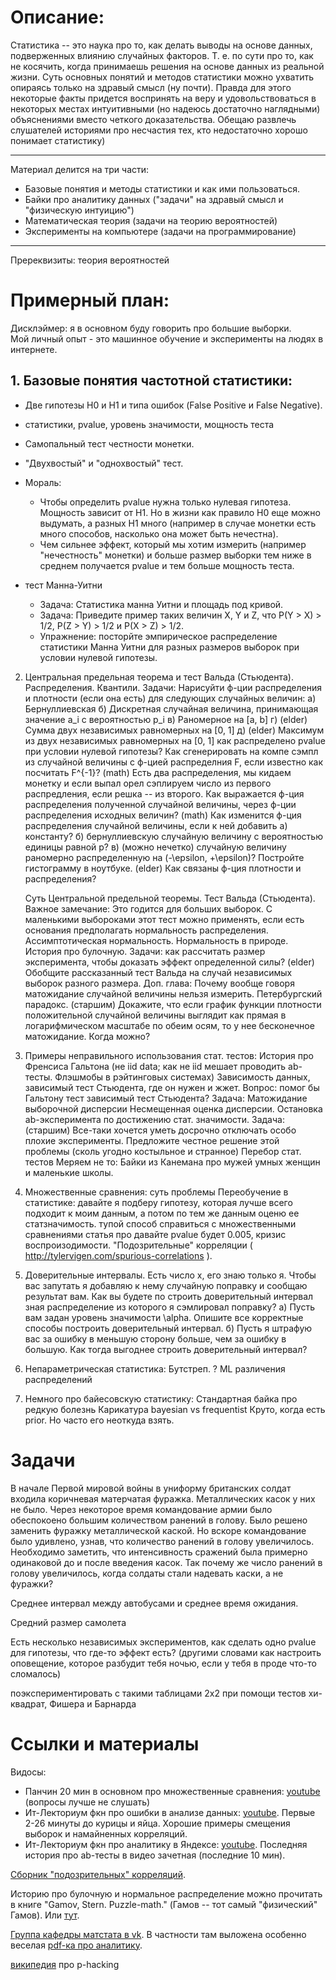 
Описание:
========

Статистика -- это наука про то, как делать выводы на основе данных, подверженных влиянию случайных факторов. Т. е. по сути про то, как не косячить, когда принимаешь решения на основе данных из реальной жизни. Суть основных понятий и методов статистики можно ухватить опираясь только на здравый смысл (ну почти). Правда для этого некоторые факты придется воспринять на веру и удовольствоваться в некоторых местах интуитивными (но надеюсь достаточно наглядными) объяснениями вместо четкого доказательства. Обещаю развлечь слушателей историями про несчастия тех, кто недостаточно хорошо понимает статистику)

---

Материал делится на три части:
* Базовые понятия и методы статистики и как ими пользоваться.
* Байки про аналитику данных ("задачи" на здравый смысл и "физическую интуицию")
* Математическая теория (задачи на теорию вероятностей)
* Эксперименты на компьютере (задачи на программирование)

---

Пререквизиты: теория вероятностей


Примерный план:
===============
Дисклэймер: я в основном буду говорить про большие выборки.  
Мой личный опыт - это машинное обучение и эксперименты на людях в интернете.

## 1. Базовые понятия частотной статистики:

* Две гипотезы H0 и H1  и типа ошибок (False Positive и False Negative).  
* статистики, pvalue, уровень значимости, мощность теста  

* Самопальный тест честности монетки.  
* "Двухвостый" и "однохвостый" тест.

* Мораль:
    * Чтобы определить pvalue нужна только нулевая гипотеза. Мощность зависит от H1.
    Но в жизни как правило H0 еще можно выдумать, а разных H1 много (например в случае монетки есть много способов,
    насколько она может быть нечестна).
    * Чем сильнее эффект, который мы хотим измерить (например "нечестность" монетки) и больше размер выборки тем ниже в среднем получается pvalue и тем больше мощность теста.

* тест Манна-Уитни
    * Задача: Статистика манна Уитни и площадь под кривой.
    * Задача: Приведите пример таких величин X, Y и Z, что P(Y > X) > 1/2, P(Z > Y) > 1/2 и P(X > Z) > 1/2.
    * Упражнение: посторйте эмпирическое распределение статистики Манна Уитни для разных размеров выборок при условии нулевой гипотезы.

2. Центральная предельная теорема и тест Вальда (Стьюдента).
Распределения. Квантили.
Задачи:
    Нарисуйти ф-ции распределения и плотности (если она есть) для следующих случайных величин:
        а) Бернуллиевская
        б) Дискретная случайная величина, принимающая значение a_i с вероятностью p_i
        в) Раномерное на [a, b]
        г) (elder) Сумма двух независимых равномерных на [0, 1]
        д) (elder) Максимум из двух независимых равномерных на [0, 1]
    как распределено pvalue при условии нулевой гипотезы?
    Как сгенерировать на компе сэмпл из случайной величины с ф-цией распределния F, если известно как посчитать F^{-1}?
    (math) Есть два распределения, мы кидаем монетку и если выпал орел сэплируем число из первого распредления, если решка -- из второго. Как выражается ф-ция распределения полученной случайной величины, через ф-ции распределения исходных величин?
    (math) Как изменится ф-ция распределения случайной величины, если к ней добавить
        а) константу?
        б) бернуллиевскую случайную величину с вероятностью единицы равной p?
        в) (можно нечетко) случайную величину раномерно распределенную на (-\epsilon, +\epsilon)? Постройте гистограмму в ноутбуке.
    (elder) Как связаны ф-ция плотности и распределения?

    Суть Центральной предельной теоремы.
    Тест Вальда (Стьюдента).
    Важное замечание: Это годится для больших выборок. С маленькими выбороками этот тест можно применять, если есть оcнования предполагать нормальность распределения.
    Ассимптотическая нормальность. Нормальность в природе. История про булочную.
    Задачи:
        как рассчитать размер эксперимента, чтобы доказать эффект определенной силы?
        (elder) Обобщите рассказанный тест Вальда на случай независимых выборок разного размера.
    Доп. глава:
        Почему вообще говоря матожидание случайной величины нельзя измерить. Петербургский парадокс.
        (старшим) Докажите, что если график функции плотности положительной случайной величины выглядит как прямая в логарифмическом масштабе по обеим осям, то у нее бесконечное матожидание.
        Когда можно?

3. Примеры неправильного использования стат. тестов:
    История про Френсиса Гальтона (не iid data; как не iid мешает проводить ab-тесты. Флэшмобы в рэйтинговых системах)
    Зависимость данных, зависимый тест Стьюдента, где он нужен и жжет.
        Вопрос: помог бы Гальтону тест зависимый тест Стьюдента?
    Задача:
        Матожидание выборочной дисперсии
        Несмещенная оценка дисперсии.
    Остановка ab-эксперимента по достижению стат. значимости.
    Задача:
        (старшим) Все-таки хочется уметь досрочно отключать особо плохие эксперименты. Предложите честное решение этой проблемы (сколь угодно костыльное и странное)
    Перебор стат. тестов
    Меряем не то: Байки из Канемана про мужей умных женщин и маленькие школы.

4. Множественные сравнения:
    суть проблемы
    Переобучение в статистике: давайте я подберу гипотезу, которая лучше всего подходит к моим данным, а потом по тем же данным оценю ее статзначимость.
    тупой способ справиться с множественными сравнениями
    статья про давайте pvalue будет 0.005, кризис воспроизодимости.
    "Подозрительные" корреляции ( http://tylervigen.com/spurious-correlations ).

6. Доверительные интервалы.
    Есть число x, его знаю только я. Чтобы вас запутать я добавляю к нему случайную поправку и сообщаю результат вам. Как вы будете по строить доверительный интервал зная распределение из которого я сэмлировал поправку?
        а) Пусть вам задан уровень значимости \alpha. Опишите все корректные способы построить доверительный интервал.
        б) Пусть я штрафую вас за ошибку в меньшую сторону больше, чем за ошибку в большую. Как тогда выгоднее строить доверительный интервал?

5. Непараметрическая статистика:
    Бутстреп.
    ? ML различения распределений

6. Немного про байесовскую статистику:
    Стандартная байка про редкую болезнь
    Карикатура bayesian vs frequentist
    Круто, когда есть prior. Но часто его неоткуда взять.

Задачи
======

В начале Первой мировой войны в униформу британских солдат входила коричневая матерчатая фуражка. Металлических касок у них не было. Через некоторое время командование армии было обеспокоено большим количеством ранений в голову. Было решено заменить фуражку металлической каской. Но вскоре командование было удивлено, узнав, что количество ранений в голову увеличилось. Необходимо заметить, что интенсивность сражений была примерно одинаковой до и после введения касок. Так почему же число ранений в голову увеличилось, когда солдаты стали надевать каски, а не фуражки?

Среднее интервал между автобусами и среднее время ожидания.

Средний размер самолета

Есть несколько независимых экспериментов, как сделать одно pvalue для гипотезы, что где-то эффект есть? (другими словами как настроить оповещение, которое разбудит тебя ночью, если у тебя в проде что-то сломалось)

поэкcпериментировать с такими таблицами 2x2 при помощи тестов хи-квадрат, Фишера и Барнарда


Ссылки и материалы
==================
Видосы:
* Панчин 20 мин в основном про множественные сравнения: [youtube](https://www.youtube.com/watch?v=dcVG0NtZMwE) (вопросы лучше не слушать)
* Ит-Лекториум фкн про ошибки в анализе данных: [youtube](https://youtu.be/BOxC1_xHP9A?t=130). Первые 2-26 минуты до курицы и яйца. Хорошие примеры смещения выборок и намайненных корреляций.
* Ит-Лекториум фкн про аналитику в Яндексе: [youtube](https://youtu.be/dvf_x3V0j88?t=3528). Последняя история про ab-тесты в видео зачетная (последние 10 мин).

[Сборник "подозрительных" корреляций](http://tylervigen.com/spurious-correlations).

Историю про булочную и нормальное распределение можно прочитать в книге "Gamov, Stern. Puzzle-math." (Гамов -- тот самый "физический" Гамов). Или [тут](https://pikabu.ru/story/eshche_raz_o_normalnom_raspredelenii_6213153).

[Группа кафедры матстата в vk](https://vk.com/mathstat_mm). B частности там выложена особенно веселая [pdf-ка про аналитику](https://vk.com/doc821751_493607410?hash=353d43eabb6d5e3592&dl=3be03f004a5d20f2b8).

[википедия](https://en.wikipedia.org/wiki/Data_dredging) про p-hacking

